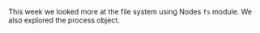This week we looked more at the file system using Nodes `fs` module. We also explored the process object.